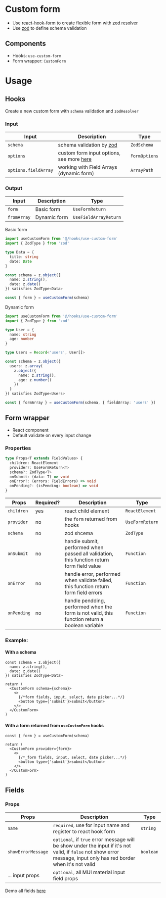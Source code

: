 # Custom form

- Use [react-hook-form](https://react-hook-form.com/) to create flexible form with [zod resolver](https://www.npmjs.com/package/@hookform/resolvers)
- Use [zod](https://zod.dev/) to define schema validation

## Components

- Hooks: `use-custom-form`
- Form wrapper: `CustomForm`

# Usage

## Hooks

Create a new custom form with `schema` validation and `zodResolver`

### Input

| Input                | Description                                                                              | Type          |
| -------------------- | ---------------------------------------------------------------------------------------- | ------------- |
| `schema`             | schema validation by [zod](https://zod.dev/)                                             | `ZodSchema`   |
| `options`            | custom form input options, see more [here](https://react-hook-form.com/ts/#UseFormProps) | `FormOptions` |
| `options.fieldArray` | working with Field Arrays (dynamic form)                                                 | `ArrayPath`   |

### Output

| Input       | Description  | Type                  |
| ----------- | ------------ | --------------------- |
| `form`      | Basic form   | `UseFormReturn`       |
| `fromArray` | Dynamic form | `UseFieldArrayReturn` |

Basic form

```ts
import useCustomForm from '@/hooks/use-custom-form'
import { ZodType } from 'zod'

type Data = {
  title: string
  date: Date
}

const schema = z.object({
  name: z.string(),
  date: z.date()
}) satisfies ZodType<Data>

const { form } = useCustomForm(schema)
```

Dynamic form

```ts
import useCustomForm from '@/hooks/use-custom-form'
import { ZodType } from 'zod'

type User = {
  name: string
  age: number
}

type Users = Record<'users', User[]>

const schema = z.object({
  users: z.array(
    z.object({
      name: z.string(),
      age: z.number()
    })
  )
}) satisfies ZodType<Users>

const { formArray } = useCustomForm(schema, { fieldArray: 'users' })
```

## Form wrapper

- React component
- Default validate on every input change

### Properties

```ts
type Props<T extends FieldValues> {
  children: ReactElement
  provider?: UseFormReturn<T>
  schema?: ZodType<T>
  onSubmit: (data: T) => void
  onError?: (errors: FieldErrors) => void
  onPending?: (isPending: boolean) => void
}
```

| Props       | Required? | Description                                                                                    | Type            |
| ----------- | --------- | ---------------------------------------------------------------------------------------------- | --------------- |
| `children`  | yes       | react child element                                                                            | `ReactElement`  |
| `provider`  | no        | the `form` returned from hooks                                                                 | `UseFormReturn` |
| `schema`    | no        | zod shcema                                                                                     | `ZodType`       |
| `onSubmit`  | no        | handle submit, performed when passed all validation, this function return form field value     | `Function`      |
| `onError`   | no        | handle error, performed when validate failed, this function return form field errors           | `Function`      |
| `onPending` | no        | handle pendding, performed when the form is not valid, this function return a boolean variable | `Function`      |

### Example:

#### With a schema

```tsx
const schema = z.object({
  name: z.string(),
  date: z.date()
}) satisfies ZodType<Data>

return (
  <CustomForm schema={schema}>
    <>
      {/*form fields, input, select, date picker...*/}
      <button type={'submit'}>submit</button>
    </>
  </CustomForm>
)
```

#### With a form returned from `useCustomForm` hooks

```tsx
const { form } = useCustomForm(schema)

return (
  <CustomForm provider={form}>
    <>
      {/*_form fields, input, select, date picker...*/}
      <button type={'submit'}>submit</button>
    </>
  </CustomForm>
)
```

## Fields

### Props

| Props              | Description                                                                                                                                                          | Type      |
| ------------------ | -------------------------------------------------------------------------------------------------------------------------------------------------------------------- | --------- |
| `name`             | `required`, use for input name and register to react hook form                                                                                                       | `string`  |
| `showErrorMessage` | `optional`, if `true` error message will be show under the input if it's not valid, if `false` not show error message, input only has red border when it's not valid | `boolean` |
| ... input props    | `optional`, all MUI material input field props                                                                                                                       |           |

Demo all fields [here](../src/pages/form-demo.tsx)
